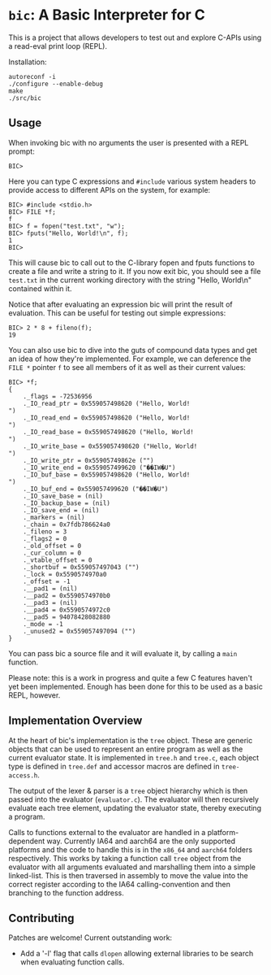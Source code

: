 `bic`: A Basic Interpreter for C
===========================================

This is a project that allows developers to test out and explore
C-APIs using a read-eval print loop (REPL).

Installation:

    autoreconf -i
    ./configure --enable-debug
    make
    ./src/bic

Usage
-----

When invoking bic with no arguments the user is presented with a REPL
prompt:

    BIC>

Here you can type C expressions and `#include` various system headers
to provide access to different APIs on the system, for example:

    BIC> #include <stdio.h>
    BIC> FILE *f;
    f
    BIC> f = fopen("test.txt", "w");
    BIC> fputs("Hello, World!\n", f);
    1
    BIC> 

This will cause bic to call out to the C-library fopen and fputs
functions to create a file and write a string to it.  If you now exit
bic, you should see a file `test.txt` in the current working directory
with the string "Hello, World\n" contained within it.

Notice that after evaluating an expression bic will print the result of
evaluation.  This can be useful for testing out simple expressions:

    BIC> 2 * 8 + fileno(f);
    19

You can also use bic to dive into the guts of compound data types and
get an idea of how they're implemented.  For example, we can deference
the `FILE *` pointer `f` to see all members of it as well as their
current values:

    BIC> *f;
    {
        ._flags = -72536956
        ._IO_read_ptr = 0x559057498620 ("Hello, World!
    ")
        ._IO_read_end = 0x559057498620 ("Hello, World!
    ")
        ._IO_read_base = 0x559057498620 ("Hello, World!
    ")
        ._IO_write_base = 0x559057498620 ("Hello, World!
    ")
        ._IO_write_ptr = 0x55905749862e ("")
        ._IO_write_end = 0x559057499620 ("��IW�U")
        ._IO_buf_base = 0x559057498620 ("Hello, World!
    ")
        ._IO_buf_end = 0x559057499620 ("��IW�U")
        ._IO_save_base = (nil)
        ._IO_backup_base = (nil)
        ._IO_save_end = (nil)
        ._markers = (nil)
        ._chain = 0x7fdb786624a0
        ._fileno = 3
        ._flags2 = 0
        ._old_offset = 0
        ._cur_column = 0
        ._vtable_offset = 0
        ._shortbuf = 0x559057497043 ("")
        ._lock = 0x5590574970a0
        ._offset = -1
        .__pad1 = (nil)
        .__pad2 = 0x5590574970b0
        .__pad3 = (nil)
        .__pad4 = 0x5590574972c0
        .__pad5 = 94078428082880
        ._mode = -1
        ._unused2 = 0x559057497094 ("")
    }

You can pass bic a source file and it will evaluate it, by calling a
`main` function.

Please note: this is a work in progress and quite a few C features
haven't yet been implemented.  Enough has been done for this to be
used as a basic REPL, however.

Implementation Overview
-----------------------

At the heart of bic's implementation is the `tree` object.  These are
generic objects that can be used to represent an entire program as
well as the current evaluator state.  It is implemented in `tree.h`
and `tree.c`, each object type is defined in `tree.def` and accessor
macros are defined in `tree-access.h`.

The output of the lexer & parser is a `tree` object hierarchy which is
then passed into the evaluator (`evaluator.c`).  The evaluator will
then recursively evaluate each tree element, updating the evaluator
state, thereby executing a program.

Calls to functions external to the evaluator are handled in a
platform-dependent way.  Currently IA64 and aarch64 are the only
supported platforms and the code to handle this is in the `x86_64` and
`aarch64` folders respectively.  This works by taking a function call
`tree` object from the evaluator with all arguments evaluated and
marshalling them into a simple linked-list.  This is then traversed in
assembly to move the value into the correct register according to the
IA64 calling-convention and then branching to the function address.

Contributing
------------

Patches are welcome!  Current outstanding work:

 * Add a '-l' flag that calls `dlopen` allowing external libraries to
   be search when evaluating function calls.
